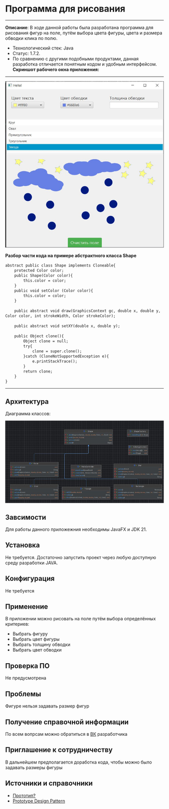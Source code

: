 # Программа для рисования
----------------
**Описание**: В ходе данной работы была разработана программа для рисования фигур на поле, путём выбора цвета фигуры, цвета и размера обводки клика по полю.
- Технологический стек: Java
- Статус: 1.7.2.
- По сравнению с другими подобными продуктами, данная разработка отличается понятным кодом и удобным интерфейсом.
**Скриншот рабочего окна приложения:**
----------------------------------------
 ![image](https://github.com/GoodieCore/java_lab_shape_prototype/blob/master/Prototype_img_1.JPG)
 



 **Разбор части кода на примере абстрактного класса Shape**
```
abstract public class Shape implements Cloneable{
    protected Color color;
    public Shape(Color color){
        this.color = color;
    }
    public void setColor (Color color){
        this.color = color;
    }

    public abstract void draw(GraphicsContext gc, double x, double y, Color color, int strokeWidth, Color strokeColor);

    public abstract void setXY(double x, double y);

    public Object clone(){
        Object clone = null;
        try{
            clone = super.clone();
        }catch (CloneNotSupportedException e){
            e.printStackTrace();
        }
        return clone;
    }
}
```
------------------------

## Архитектура
Диаграмма классов:

 ![image](https://github.com/GoodieCore/java_lab_shape_prototype/blob/master/Prototype_img_2.JPG)


## Завсимости
Для работы данного приложежния необходимы JavaFX и JDK 21.

## Установка
Не требуется. Достаточно запустить проект через любую доступную среду разработки JAVA.

##  Конфигурация
Не требуется


## Применение
В приложении можно рисовать на поле путём выбора определённых критериев:
- Выбрать фигуру
- Выбрать цвет фигуры
- Выбрать толщину обводки
- Выбрать цвет обводки


## Проверка ПО
Не предусмотрена

## Проблемы
Фигуре нельзя задавать размер фигур

## Получение справочной информации
По всем вопрсам можно обратиться в [ВК](https://vk.com/iayiwer) разработчика  

## Приглашение к сотрудничеству 
В дальнейшем предполагается доработка кода, чтобы можно было задавать размеры фигуры

## Источники и справочники
- [Прототип?](https://sites.google.com/view/study-pattern/%D0%B3%D0%BB%D0%B0%D0%B2%D0%BD%D0%B0%D1%8F/%D0%B7%D0%B0%D0%B4%D0%B0%D1%87%D0%B8/task-6-%D0%BF%D1%80%D0%BE%D1%82%D0%BE%D1%82%D0%B8%D0%BF)
- [Prototype Design Pattern](https://javadevcentral.com/prototype-design-pattern)

